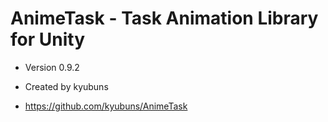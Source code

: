 # AnimeTask - Task Animation Library for Unity

- Version 0.9.2

- Created by kyubuns

- https://github.com/kyubuns/AnimeTask
